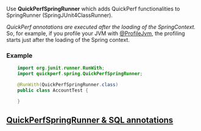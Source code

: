 Use **QuickPerfSpringRunner** which adds QuickPerf functionalities to SpringRunner (SpringJUnit4ClassRunner). <br>

_QuickPerf annotations are executed after the loading of the SpringContext._<br>
So, for example, if you profile your JVM with [@ProfileJvm](https://github.com/quick-perf/doc/wiki/JVM-annotations#Profile-or-check-your-JVM), the profiling starts just after the loading of the Spring context.



### Example
```java
	import org.junit.runner.RunWith;
	import quickperf.spring.QuickPerfSpringRunner;

	@RunWith(QuickPerfSpringRunner.class)
	public class AccountTest {

	}
```

## [QuickPerfSpringRunner & SQL annotations](https://github.com/quick-perf/doc/wiki/QuickPerfSpringRunner-&-SQL-annotations)